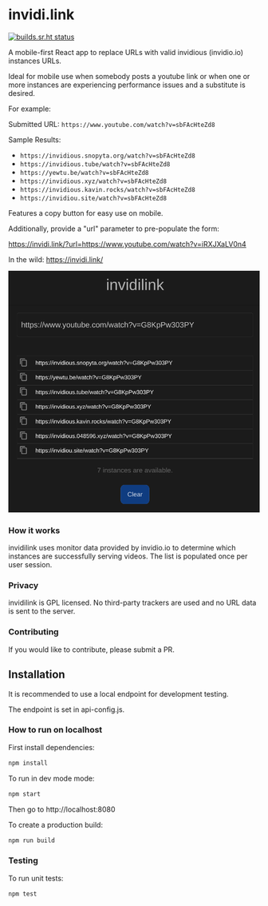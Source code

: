 # invidi.link

[![builds.sr.ht status](https://builds.sr.ht/~djlooop/invidi.link.svg)](https://builds.sr.ht/~djlooop/invidi.link?)

A mobile-first React app to replace URLs with valid invidious (invidio.io) instances URLs.

Ideal for mobile use when somebody posts a youtube link or when one or more instances are experiencing performance issues and a substitute is desired.

For example:

Submitted URL: `https://www.youtube.com/watch?v=sbFAcHteZd8`

Sample Results:

-   `https://invidious.snopyta.org/watch?v=sbFAcHteZd8`
-   `https://invidious.tube/watch?v=sbFAcHteZd8`
-   `https://yewtu.be/watch?v=sbFAcHteZd8`
-   `https://invidious.xyz/watch?v=sbFAcHteZd8`
-   `https://invidious.kavin.rocks/watch?v=sbFAcHteZd8`
-   `https://invidiou.site/watch?v=sbFAcHteZd8`

Features a copy button for easy use on mobile.

Additionally, provide a "url" parameter to pre-populate the form:

https://invidi.link/?url=https://www.youtube.com/watch?v=iRXJXaLV0n4

In the wild: https://invidi.link/

![invidi.link screen](invidilink-screen.png)

### How it works

invidilink uses monitor data provided by invidio.io to determine which instances are successfully serving videos. The list is populated once
per user session.

### Privacy

invidilink is GPL licensed. No third-party trackers are used and no
URL data is sent to the server.

### Contributing

If you would like to contribute, please submit a PR.

## Installation

It is recommended to use a local endpoint for development testing.

The endpoint is set in api-config.js.

### How to run on localhost

First install dependencies:

```sh
npm install
```

To run in dev mode mode:

```sh
npm start
```

Then go to http://localhost:8080

To create a production build:

```sh
npm run build
```

### Testing

To run unit tests:

```sh
npm test
```
